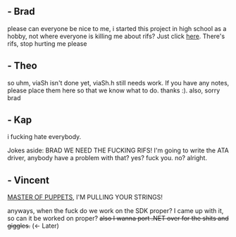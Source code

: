 ## - Brad

please can everyone be nice to me, i started this project in high school as a hobby, not where everyone is killing me about rifs? Just click [here](https://github.com/Via-Operating/RIFS). There's rifs, stop hurting me please


## - Theo

so uhm, viaSh isn't done yet, viaSh.h still needs work. If you have any notes, please place them here so that we know what to do. thanks :). also, sorry brad

## - Kap
i fucking hate everybody.

Jokes aside: BRAD WE NEED THE FUCKING RIFS! I'm going to write the ATA driver, anybody have a problem with that? yes? fuck you. no? alright.

## - Vincent
[MASTER OF PUPPETS](https://open.spotify.com/track/2MuWTIM3b0YEAskbeeFE1i?si=POP0gB4nSY-stbqPH6Yt4w), I'M PULLING YOUR STRINGS!

anyways, when the fuck do we work on the SDK proper? I came up with it, so can it be worked on proper? ~~also I wanna port .NET over for the shits and giggles.~~ (<- Later)
